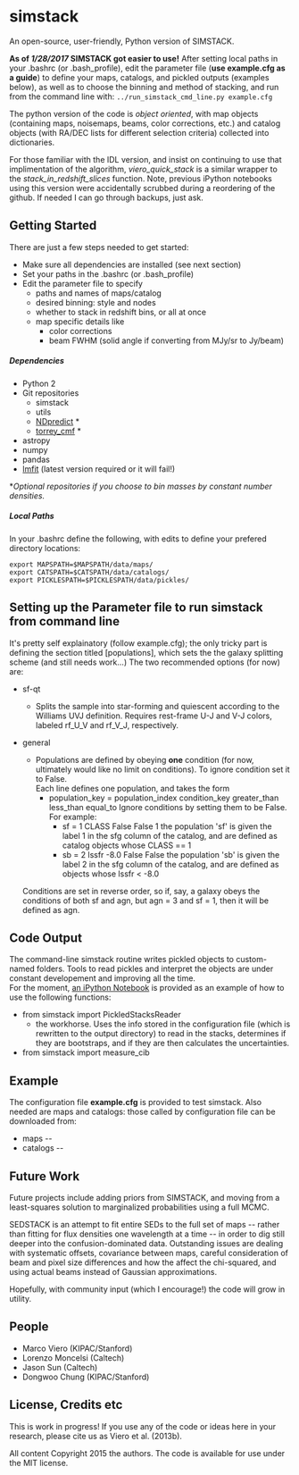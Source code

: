 # simstack
An open-source, user-friendly, Python version of SIMSTACK.  

**As of *1/28/2017* SIMSTACK  got easier to use!** After setting local paths in your .bashrc (or .bash_profile), edit the parameter file (**use example.cfg as a guide**) to define your maps, catalogs, and pickled outputs (examples below), as well as to choose the binning and method of stacking,  and run from the command line with: 
`../run_simstack_cmd_line.py example.cfg`

The python version of the code is *object oriented*, with map objects (containing maps, noisemaps, beams, color corrections, etc.) and catalog objects (with RA/DEC lists for different selection criteria) collected into dictionaries. 

For those familiar with the IDL version, and insist on continuing to use that implimentation of the algorithm, *viero_quick_stack* is a similar wrapper to the *stack_in_redshift_slices* function.  Note, previous iPython notebooks using this version were accidentally scrubbed during a reordering of the github.  If needed I can go through backups, just ask.  


## Getting Started

There are just a few steps needed to get started: 
* Make sure all dependencies are installed (see next section)
* Set your paths in the .bashrc (or .bash_profile)
* Edit the parameter file to specify
	* paths and names of maps/catalog
	* desired binning: style and nodes
	* whether to stack in redshift bins, or all at once
	* map specific details like 
		* color corrections 
		* beam FWHM (solid angle if converting from MJy/sr to Jy/beam)

##### Dependencies
* Python 2
* Git repositories	
	* simstack
	* utils
	* [NDpredict](https://github.com/sawellons/NDpredict) *
	* [torrey_cmf](https://github.com/sawellons/NDpredict) *
* astropy
* numpy
* pandas
* [lmfit](https://lmfit.github.io/lmfit-py/index.html) (latest version required or it will fail!)

*_Optional repositories if you choose to bin masses by constant number densities._

##### Local Paths
In your .bashrc define the following, with edits to define your prefered directory locations:
 
	export MAPSPATH=$MAPSPATH/data/maps/
	export CATSPATH=$CATSPATH/data/catalogs/
	export PICKLESPATH=$PICKLESPATH/data/pickles/

## Setting up the Parameter file to run simstack from command line 
It's pretty self explainatory (follow example.cfg); the only tricky part is defining the section titled [populations], which sets the the galaxy splitting scheme (and still needs work...)
The two recommended options (for now) are:
* sf-qt
	* Splits the sample into star-forming and quiescent according to the Williams UVJ definition.  Requires rest-frame U-J and V-J colors, labeled rf_U_V and rf_V_J, respectively.   
* general
	* Populations are defined by obeying __one__ condition (for now, ultimately would like no limit on conditions). To ignore condition set it to False.  
	Each line defines one population, and takes the form
		* population_key = population_index condition_key greater_than less_than equal_to
		Ignore conditions by setting them to be False.  
        For example: 
			+ sf = 1 CLASS False False 1
		the population 'sf' is given the label 1 in the sfg column of the catalog, and are defined as catalog objects whose CLASS == 1 
        	+ sb = 2 lssfr -8.0 False False
        	the population 'sb' is given the label 2 in the sfg column of the catalog, and are defined as objects whose lssfr < -8.0 

	Conditions are set in reverse order, so if, say, a galaxy obeys the conditions of both sf and agn, but agn = 3 and sf = 1, then it will be defined as agn. 


## Code Output
The command-line simstack routine writes pickled objects to custom-named folders.  Tools to read pickles and interpret the objects are under constant developement and improving all the time.  
For the moment, [an iPython Notebook](https://github.com/marcoviero/simstack/tree/master/notebooks) is provided as an example of how to use the following functions:
* from simstack import PickledStacksReader
	* the workhorse.  Uses the info stored in the configuration file (which is rewritten to the output directory) to read in the stacks, determines if they are bootstraps, and if they are then calculates the uncertainties.  
* from simstack import measure_cib

## Example
The configuration file **example.cfg** is provided to test simstack.  Also needed are maps and catalogs: those called by configuration file can be downloaded from:
- maps -- 
- catalogs -- 

## Future Work

Future projects include adding priors from SIMSTACK, and moving from a least-squares solution to marginalized probabilities using a full MCMC.

SEDSTACK is an attempt to fit entire SEDs to the full set of maps -- rather than fitting for flux densities one wavelength at a time -- in order to dig still deeper into the confusion-dominated data.  Outstanding issues are dealing with systematic offsets, covariance between maps, careful consideration of beam and pixel size differences and how the affect the chi-squared, and using actual beams instead of Gaussian approximations.  

Hopefully, with community input (which I encourage!) the code will grow in utility.

## People

* Marco Viero (KIPAC/Stanford)
* Lorenzo Moncelsi (Caltech)
* Jason Sun (Caltech)
* Dongwoo Chung (KIPAC/Stanford)

## License, Credits etc

This is work in progress! If you use any of the code or ideas here in your research, please cite us as Viero et al. (2013b).

All content Copyright 2015 the authors. The code is available for use under the MIT license.
